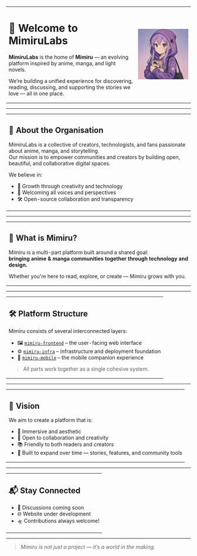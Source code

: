 <table width="100%">
<tr>
<td width="70%">

# 🌸 Welcome to MimiruLabs

**MimiruLabs** is the home of **Mimiru** — an evolving platform inspired by anime, manga, and light novels.

We’re building a unified experience for discovering, reading, discussing, and supporting the stories we love — all in one place.

</td>
<td align="right" width="30%">
  <img src="assets/avatar.jpg" alt="MimiruLabs Organisation Avatar" width="300"/>
</td>
</tr>
</table>

---

<table width="100%">
<tr>
<td>

## 🏢 About the Organisation

MimiruLabs is a collective of creators, technologists, and fans passionate about anime, manga, and storytelling.  
Our mission is to empower communities and creators by building open, beautiful, and collaborative digital spaces.

We believe in:

- 🌱 Growth through creativity and technology  
- 🤗 Welcoming all voices and perspectives  
- 🛠️ Open-source collaboration and transparency  

</td>
</tr>
</table>

---

<table width="100%">
<tr>
<td>

## 🧩 What is Mimiru?

Mimiru is a multi-part platform built around a shared goal:  
**bringing anime & manga communities together through technology and design.**

Whether you're here to read, explore, or create — Mimiru grows with you.

</td>
</tr>
</table>

---

<table width="100%">
<tr>
<td>

## 🛠️ Platform Structure

Mimiru consists of several interconnected layers:

- 🖼️ [`mimiru-frontend`](https://github.com/MimiruLabs/mimiru-frontend) – the user-facing web interface  
- ⚙️ [`mimiru-infra`](https://github.com/MimiruLabs/mimiru-infra) – infrastructure and deployment foundation  
- 📱 [`mimiru-mobile`](https://github.com/MimiruLabs/mimiru-mobile) – the mobile companion experience  

> All parts work together as a single cohesive system.

</td>
</tr>
</table>

---

<table width="100%">
<tr>
<td>

## 🌌 Vision

We aim to create a platform that is:

- 💫 Immersive and aesthetic  
- 🤝 Open to collaboration and creativity  
- 📚 Friendly to both readers and creators  
- 🔮 Built to expand over time — stories, features, and community tools

</td>
</tr>
</table>

---

<table width="100%">
<tr>
<td>

## 📬 Stay Connected

- 💬 Discussions coming soon  
- 🌐 Website under development  
- 🛸 Contributions always welcome!  

</td>
</tr>
</table>

---

> _Mimiru is not just a project — it’s a world in the making._
